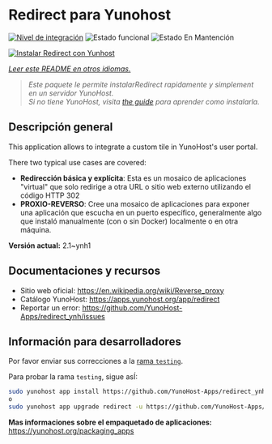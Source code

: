 <!--
Este archivo README esta generado automaticamente<https://github.com/YunoHost/apps/tree/master/tools/readme_generator>
No se debe editar a mano.
-->

# Redirect para Yunohost

[![Nivel de integración](https://dash.yunohost.org/integration/redirect.svg)](https://ci-apps.yunohost.org/ci/apps/redirect/) ![Estado funcional](https://ci-apps.yunohost.org/ci/badges/redirect.status.svg) ![Estado En Mantención](https://ci-apps.yunohost.org/ci/badges/redirect.maintain.svg)

[![Instalar Redirect con Yunhost](https://install-app.yunohost.org/install-with-yunohost.svg)](https://install-app.yunohost.org/?app=redirect)

*[Leer este README en otros idiomas.](./ALL_README.md)*

> *Este paquete le permite instalarRedirect rapidamente y simplement en un servidor YunoHost.*  
> *Si no tiene YunoHost, visita [the guide](https://yunohost.org/install) para aprender como instalarla.*

## Descripción general

This application allows to integrate a custom tile in YunoHost's user portal.

There two typical use cases are covered:
- **Redirección básica y explícita**: Esta es un mosaico de aplicaciones "virtual" que solo redirige a otra URL o sitio web externo utilizando el código HTTP 302
- **PROXIO-REVERSO**: Cree una mosaico de aplicaciones para exponer una aplicación que escucha en un puerto específico, generalmente algo que instaló manualmente (con o sin Docker) localmente o en otra máquina.


**Versión actual:** 2.1~ynh1
## Documentaciones y recursos

- Sitio web oficial: <https://en.wikipedia.org/wiki/Reverse_proxy>
- Catálogo YunoHost: <https://apps.yunohost.org/app/redirect>
- Reportar un error: <https://github.com/YunoHost-Apps/redirect_ynh/issues>

## Información para desarrolladores

Por favor enviar sus correcciones a la [rama `testing`](https://github.com/YunoHost-Apps/redirect_ynh/tree/testing).

Para probar la rama `testing`, sigue asÍ:

```bash
sudo yunohost app install https://github.com/YunoHost-Apps/redirect_ynh/tree/testing --debug
o
sudo yunohost app upgrade redirect -u https://github.com/YunoHost-Apps/redirect_ynh/tree/testing --debug
```

**Mas informaciones sobre el empaquetado de aplicaciones:** <https://yunohost.org/packaging_apps>
